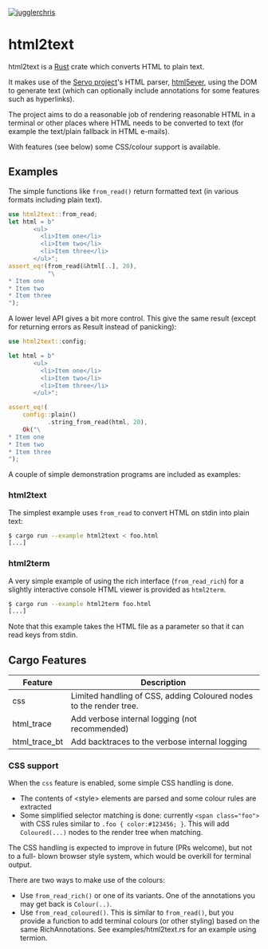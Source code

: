 [![jugglerchris](https://circleci.com/gh/jugglerchris/rust-html2text.svg?branch=master&style=svg)](https://app.circleci.com/pipelines/github/jugglerchris/rust-html2text?filter=all)

# html2text

html2text is a [Rust](http://www.rust-lang.org/) crate which converts HTML to
plain text.

It makes use of the [Servo project](https://github.com/servo/servo)'s HTML
parser, [html5ever](https://github.com/servo/html5ever/), using the DOM to
generate text (which can optionally include annotations for some features such
as hyperlinks).

The project aims to do a reasonable job of rendering reasonable HTML in a
terminal or other places where HTML needs to be converted to text (for
example the text/plain fallback in HTML e-mails).

With features (see below) some CSS/colour support is available.

## Examples

The simple functions like `from_read()` return formatted text (in various
formats including plain text).

```rust
use html2text::from_read;
let html = b"
       <ul>
         <li>Item one</li>
         <li>Item two</li>
         <li>Item three</li>
       </ul>";
assert_eq!(from_read(&html[..], 20),
           "\
* Item one
* Item two
* Item three
");
```

A lower level API gives a bit more control.  This give the same result (except for
returning errors as Result instead of panicking):

```rust
use html2text::config;

let html = b"
       <ul>
         <li>Item one</li>
         <li>Item two</li>
         <li>Item three</li>
       </ul>";

assert_eq!(
    config::plain()
           .string_from_read(html, 20),
    Ok("\
* Item one
* Item two
* Item three
");
```

A couple of simple demonstration programs are included as examples:

### html2text

The simplest example uses `from_read` to convert HTML on stdin into plain
text:

```sh
$ cargo run --example html2text < foo.html
[...]
```

### html2term

A very simple example of using the rich interface (`from_read_rich`) for a
slightly interactive console HTML viewer is provided as `html2term`.

```sh
$ cargo run --example html2term foo.html
[...]
```

Note that this example takes the HTML file as a parameter so that it can
read keys from stdin.

## Cargo Features

|Feature| Description|
|-------|------------|
|css    | Limited handling of CSS, adding Coloured nodes to the render tree. |
|html\_trace| Add verbose internal logging (not recommended) |
|html\_trace\_bt| Add backtraces to the verbose internal logging |

### CSS support

When the `css` feature is enabled, some simple CSS handling is done.

* The contents of \<style\> elements are parsed and some colour rules are extracted
* Some simplified selector matching is done: currently `<span class="foo">` with
  CSS rules similar to `.foo { color:#123456; }`.  This will add `Coloured(...)` nodes
  to the render tree when matching.

The CSS handling is expected to improve in future (PRs welcome), but not to a full-
blown browser style system, which would be overkill for terminal output.

There are two ways to make use of the colours:
* Use `from_read_rich()` or one of its variants.  One of the annotations you may get
  back is `Colour(..)`.
* Use `from_read_coloured()`.  This is similar to `from_read()`, but you provide
  a function to add terminal colours (or other styling) based on the same
  RichAnnotations.  See examples/html2text.rs for an example using termion.
